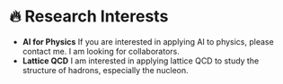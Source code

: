 # 🔥 Research Interests

- **AI for Physics** If you are interested in applying AI to physics, please contact me. I am looking for collaborators.
- **Lattice QCD** I am interested in applying lattice QCD to study the structure of hadrons, especially the nucleon.
